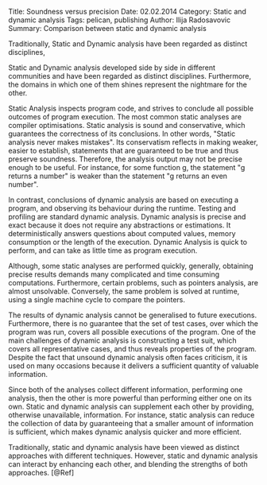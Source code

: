 Title: Soundness versus precision
Date: 02.02.2014
Category: Static and dynamic analysis
Tags: pelican, publishing
Author: Ilija Radosavovic
Summary: Comparison between static and dynamic analysis


Traditionally, Static and Dynamic analysis have been regarded as distinct disciplines,

Static and Dynamic analysis developed side by side in different communities and have been regarded as distinct disciplines.
Furthermore, the domains in which one of them shines represent the nightmare for the other.

Static Analysis inspects program code, and strives to conclude all possible outcomes of program execution.
The most common static analyses are compiler optimisations.
Static analysis is sound and conservative, which guarantees the correctness of its conclusions.
In other words, "Static analysis never makes mistakes".
Its conservatism reflects in making weaker, easier to establish, statements that are guaranteed to be true and thus preserve soundness.
Therefore, the analysis output may not be precise enough to be useful.
For instance, for some function g, the statement "g returns a number" is weaker than the statement "g returns an even number".

In contrast, conclusions of dynamic analysis are based on executing a program, and observing its behaviour during the runtime.
Testing and profiling are standard dynamic analysis.
Dynamic analysis is precise and exact because it does not require any abstractions or estimations.
It deterministically answers questions about computed values, memory consumption or the length of the execution.
Dynamic Analysis is quick to perform, and can take as little time as program execution.

Although, some static analyses are performed quickly, generally, obtaining precise results demands many complicated and time consuming computations.
Furthermore, certain problems, such as pointers analysis, are almost unsolvable.
Conversely, the same problem is solved at runtime, using a single machine cycle to compare the pointers.

The results of dynamic analysis cannot be generalised to future executions.
Furthermore, there is no guarantee that the set of test cases, over which the program was run, covers all possible executions of the program.
One of the main challenges of dynamic analysis is constructing a test suit, which covers all representative cases, and thus reveals properties of the program.
Despite the fact that unsound dynamic analysis often faces criticism, it is used on many occasions because it delivers a sufficient quantity of valuable information.

Since both of the analyses collect different information, performing one analysis, then the other is more powerful than performing either one on its own.
Static and dynamic analysis can supplement each other by providing, otherwise unavailable, information.
For instance, static analysis can reduce the collection of data by guaranteeing that a smaller amount of information is sufficient, which makes dynamic analysis quicker and more efficient.

Traditionally, static and dynamic analysis have been viewed as distinct approaches with different techniques.
However, static and dynamic analysis can interact by enhancing each other, and blending the strengths of both approaches.
[@Ref]

[@Ref "Static and dynamic analysis: synergy and duality"]: http://homes.cs.washington.edu/~mernst/pubs/staticdynamic-woda2003.pdf

